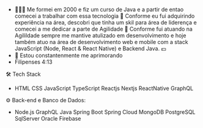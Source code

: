 - 👨🏻‍💻 Me formei em 2000 e fiz um curso de Java e a partir de entao comecei a trabalhar com essa tecnologia 
💚   Conforme eu fui adquirindo experiência na área, descobri que tinha um skil para área de liderença e comecei a me dedicar a parte de Agilidade
🚀   Conforme fui atuando na Agilildade sempre me mantive atulizado em desenvolvimento e hoje também atuo na área de desenvolvimento web e mobile com a stack   JavaScript (Node, React & React Native) e Backend Java.
💵
- 🌱 Estou constantenmente me aprimorando
- Filipenses 4:13

<!---
fgurgell50/fgurgell50 is a ✨ special ✨ repository because its `README.md` (this file) appears on your GitHub profile.
You can click the Preview link to take a look at your changes.
--->

🛠  Tech Stack
- HTML CSS JavaScript TypeScript Reactjs Nextjs ReactNative GraphQL

⚙️  Back-end e Banco de Dados:
- Node.js GraphQL Java Spring Boot Spring Cloud MongoDB PostgreSQL SqlServer Oracle Firebase

